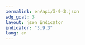 ```yaml
---
permalink: en/api/3-9-3.json
sdg_goal: 3
layout: json_indicator
indicator: "3.9.3"
lang: en
---
```


